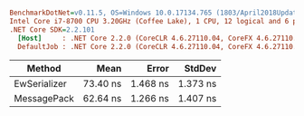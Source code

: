 ``` ini

BenchmarkDotNet=v0.11.5, OS=Windows 10.0.17134.765 (1803/April2018Update/Redstone4)
Intel Core i7-8700 CPU 3.20GHz (Coffee Lake), 1 CPU, 12 logical and 6 physical cores
.NET Core SDK=2.2.101
  [Host]     : .NET Core 2.2.0 (CoreCLR 4.6.27110.04, CoreFX 4.6.27110.04), 64bit RyuJIT
  DefaultJob : .NET Core 2.2.0 (CoreCLR 4.6.27110.04, CoreFX 4.6.27110.04), 64bit RyuJIT


```
|       Method |     Mean |    Error |   StdDev |
|------------- |---------:|---------:|---------:|
| EwSerializer | 73.40 ns | 1.468 ns | 1.373 ns |
|  MessagePack | 62.64 ns | 1.266 ns | 1.407 ns |
